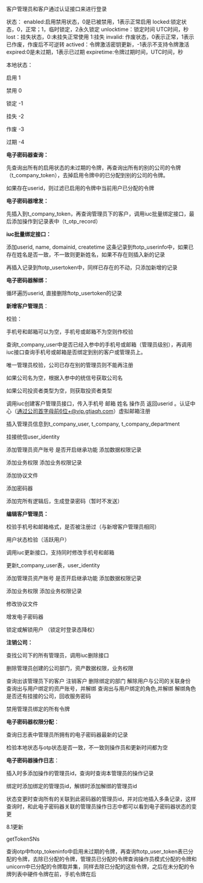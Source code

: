 客户管理员和客户通过认证接口来进行登录

状态：
enabled:启用禁用状态，0是已被禁用，1表示正常启用
locked:锁定状态，0，正常；1，临时锁定，2永久锁定
unlocktime：锁定时间 UTC时间，秒
lost：挂失状态，0:未挂失正常使用 1:挂失
invalid: 作废状态，0表示正常，1表示已作废，作废后不可逆转
actived：令牌激活密钥更新，-1表示不支持令牌激活
expired:0是未过期，1表示已过期
expiretime:令牌过期时间，UTC时间，秒



本地状态：

启用  1

禁用  0

锁定 -1

挂失 -2 

作废 -3 

过期 -4



**电子密码器查询：**

先查询出所有的启用状态的未过期的令牌，再查询出所有的别的公司的令牌（t_company_token），去掉启用令牌中的已分配到别的公司的令牌。

如果存在userid，则过滤已启用的令牌中当前用户已分配的令牌

**电子密码器增发：**

先插入到t_company_token，再查询管理员下的客户，调用iuc批量绑定接口，最后添加操作到记录表中（t_otp_record）

**iuc批量绑定接口：**

添加userid, name, domainid, createtime 这条记录到ftotp_userinfo中，如果已存在姓名是否一致，不一致则更新姓名，如果不存在则插入新的记录

再插入记录到ftotp_usertoken中，同样已存在的不动，只添加新增的记录

**电子密码器解绑：**

循环遍历userid, 直接删除ftotp_usertoken的记录

**新增客户管理员**：

校验：

手机号和邮箱可以为空，手机号或邮箱不为空则作校验

查询t_company_user中是否已经入参中的手机号或邮箱（管理员级别），再调用iuc接口查询手机号或邮箱是否绑定到别的客户或管理员上。

唯一管理员校验，公司已存在别的管理员则不能再注册

如果公司名为空，根据入参中的统信号获取公司名

如果公司投资者类型为空，则获取投资者类型

调用iuc创建客户管理员接口，传入手机号 邮箱 姓名 操作员 返回userid 。认证中心（通过公司首字母前6位+@vip.gtjaqh.com）虚拟邮箱注册

插入管理员信息到t_company_user, t_company, t_company_department

挂接统信user_identity

添加管理员资产账号 是否开启继承功能 添加数据权限记录

添加业务权限 添加业务权限记录

添加协议文件

添加密码器

添加完所有逻辑后，生成登录密码（暂时不发送）

**编辑客户管理员：**

校验手机号和邮箱格式，是否被注册过（与新增客户管理员相同）

用户状态检验（活跃用户）

调用iuc更新接口，支持同时修改手机号和邮箱

更新t_company_user表，user_identity

添加管理员资产账号 是否开启继承功能 添加数据权限记录

添加业务权限 添加业务权限记录

修改协议文件

增发电子密码器

锁定或解锁用户 （锁定时登录态降权）

**注销公司：**

查找公司下的所有管理员，调用iuc删除接口

删除管理员创建的公司部门，资产数据权限，业务权限

查询出该管理员下的客户 注销客户  删除绑定的部门  解除用户与公司的关联身份 查询出与用户绑定的资产账号，并解绑 查询出与用户绑定的角色,并解绑   解绑角色  是否还有挂接的公司，回收服务密码

禁用管理员绑定的所有令牌

**电子密码器权限分配**：

查询日志表中管理员所拥有的电子密码器最新的记录

 检验本地状态与otp状态是否一致，不一致则操作员和更新时间都为空

**电子密码器操作日志**：

插入时多添加操作的管理员id，查询时查询本管理员的操作记录

绑定时添加绑定的管理员id，解绑时添加解绑的管理员id

状态变更时查询所有的关联到此密码器的管理员id，并对应地插入多条记录，这样查询时，和此电子密码器关联的管理员操作日志中都可以看到电子密码器状态的变更



8.1更新

getTokenSNs

查询otp中ftotp_tokeninfo中启用未过期的令牌，再查询ftotp_user_token表已分配的令牌，去除已分配的令牌，管理员已分配的令牌查询操作员模式分配的令牌和unicorn中已分配的令牌取并集，同样去除已分配的这些令牌，之后在未分配的令牌列表中硬件令牌在前，手机令牌在后

